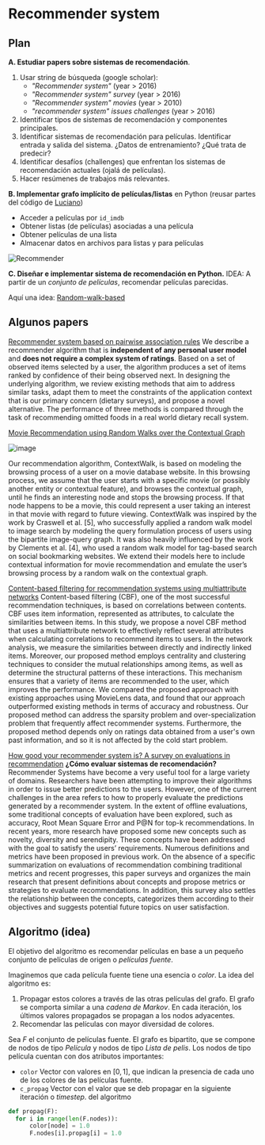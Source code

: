 
Recommender system
==

Plan
--

**A. Estudiar papers sobre sistemas de recomendación**.

1. Usar string de búsqueda (google scholar):
	* *"Recommender system"* (year > 2016)
	* *"Recommender system" survey* (year > 2016)
	* *"Recommender system" movies* (year > 2010)
	* *"recommender system" issues challenges* (year > 2016)
2. Identificar tipos de sistemas de recomendación y componentes principales. 
3. Identificar sistemas de recomendación para películas. Identificar entrada y salida del sistema. ¿Datos de entrenamiento? ¿Qué trata de predecir?
4. Identificar desafíos (challenges) que enfrentan los sistemas de recomendación actuales (ojalá de películas).
5. Hacer resúmenes de trabajos más relevantes.

**B. Implementar grafo implícito de películas/listas** en Python (reusar partes del código de [Luciano](https://github.com/LucianoSm20/SistemaRecomencion/tree/RamaA))
* Acceder a películas por `id_imdb`
* Obtener listas (de películas) asociadas a una película
* Obtener películas de una lista
* Almacenar datos en archivos para listas y para películas

![Recommender](https://docs.google.com/drawings/d/e/2PACX-1vRurmmKDmPIcA1du6WLIfr10vU2IAUpZINUD3e9tSEGi5C4Sd2xhek7eQ1aYGsomN8x_Fsb5c-GCyow/pub?w=595&h=431)

**C. Diseñar e implementar sistema de recomendación en Python.**
IDEA: A partir de un *conjunto de películas*, recomendar películas parecidas.

Aquí una idea: [Random-walk-based](https://docs.google.com/document/d/1MwCHRQrpEGXJ_ZP05_yOf6V1xlLX0rtAHdaS2zDs1Ro/edit#heading=h.a9hq177vtke9)

Algunos papers
--

[Recommender system based on pairwise association rules](https://www.sciencedirect.com/science/article/pii/S095741741830441X)
We describe a recommender algorithm that is **independent of any personal user model** and **does not require a complex system of ratings**. Based on a set of observed items selected by a user, the algorithm produces a set of items ranked by confidence of their being observed next. In designing the underlying algorithm, we review existing methods that aim to address similar tasks, adapt them to meet the constraints of the application context that is our primary concern (dietary surveys), and propose a novel alternative. The performance of three methods is compared through the task of recommending omitted foods in a real world dietary recall system. 

[Movie Recommendation using Random Walks over the Contextual Graph](http://curis.ku.dk/ws/files/47059698/recsys2010_cars_workshop.camera_ready.pdf)

![image](https://i.imgur.com/IsJ2cap.png)

Our recommendation algorithm, ContextWalk, is based on modeling the browsing process of a user on a movie database website. In this browsing process, we assume that the user starts with a specific movie (or possibly another entity or contextual feature), and browses the contextual graph, until he finds an interesting node and stops the browsing process. If that node happens to be a movie, this could represent a user taking an interest in that movie with regard to future viewing. ContextWalk was inspired by the work by Craswell et al. [5], who successfully applied a random walk model to image search by modeling the query formulation process of users using the bipartite image-query graph. It was also heavily influenced by the work by Clements et al. [4], who used a random walk model for tag-based search on social bookmarking websites. We extend their models here to include contextual information for movie recommendation and emulate the user’s browsing process by a random walk on the contextual graph.

[Content-based filtering for recommendation systems using multiattribute networks](https://www.sciencedirect.com/science/article/pii/S0957417417305468?casa_token=pc9wg60a1HcAAAAA:-iTxry9b6lQe3dBA4ADwveW1ycxM5ACQDO7fLPupJ-2OjRNRr72Eb0qEHLq2IDl1AvAL6KTvUu-b)
Content-based filtering (CBF), one of the most successful recommendation techniques, is based on correlations between contents. CBF uses item information, represented as attributes, to calculate the similarities between items. In this study, we propose a novel CBF method that uses a multiattribute network to effectively reflect several attributes when calculating correlations to recommend items to users. In the network analysis, we measure the similarities between directly and indirectly linked items. Moreover, our proposed method employs centrality and clustering techniques to consider the mutual relationships among items, as well as determine the structural patterns of these interactions. This mechanism ensures that a variety of items are recommended to the user, which improves the performance. We compared the proposed approach with existing approaches using MovieLens data, and found that our approach outperformed existing methods in terms of accuracy and robustness. Our proposed method can address the sparsity problem and over-specialization problem that frequently affect recommender systems. Furthermore, the proposed method depends only on ratings data obtained from a user's own past information, and so it is not affected by the cold start problem.

[How good your recommender system is? A survey on evaluations in recommendation](https://link.springer.com/article/10.1007/s13042-017-0762-9)
**¿Cómo evaluar sistemas de recomendación?**
Recommender Systems have become a very useful tool for a large variety of domains. Researchers have been attempting to improve their algorithms in order to issue better predictions to the users. However, one of the current challenges in the area refers to how to properly evaluate the predictions generated by a recommender system. In the extent of offline evaluations, some traditional concepts of evaluation have been explored, such as accuracy, Root Mean Square Error and P@N for top-k recommendations. In recent years, more research have proposed some new concepts such as novelty, diversity and serendipity. These concepts have been addressed with the goal to satisfy the users’ requirements. Numerous definitions and metrics have been proposed in previous work. On the absence of a specific summarization on evaluations of recommendation combining traditional metrics and recent progresses, this paper surveys and organizes the main research that present definitions about concepts and propose metrics or strategies to evaluate recommendations. In addition, this survey also settles the relationship between the concepts, categorizes them according to their objectives and suggests potential future topics on user satisfaction.


Algoritmo (idea)
---
El objetivo del algoritmo es recomendar películas en base a un pequeño conjunto de películas de origen o *películas fuente*.

Imaginemos que cada película fuente tiene una esencia o *color*. La idea del algoritmo es:
1. Propagar estos colores a través de las otras películas del grafo. El grafo se comporta similar a una *cadena de Markov*. En cada iteración, los últimos valores propagados se propagan a los nodos adyacentes.
2. Recomendar las películas con mayor diversidad de colores.

Sea $F$ el conjunto de películas fuente. 
El grafo es bipartito, que se compone de nodos de tipo *Película* y nodos de tipo *Lista de pelis*. Los nodos de tipo película cuentan con dos atributos importantes:
* `color`    Vector con valores en $[0,1]$, que indican la presencia de cada uno de los colores de las películas fuente.
* `c_propag` Vector con el valor que se deb propagar en la siguiente iteración o *timestep*. del algoritmo 

````python
def propag(F):
  for i in range(len(F.nodes)):
	  color[node] = 1.0
	  F.nodes[i].propag[i] = 1.0 
````  
<!--stackedit_data:
eyJoaXN0b3J5IjpbLTg2OTEwMjU4MCwxMTgxMTM0NzY5XX0=
-->